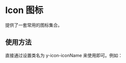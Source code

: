 # Icon 图标
提供了一套常用的图标集合。

## 使用方法
直接通过设置类名为 y-icon-iconName 来使用即可。例如：

<y-icon class="y-icon-guanji"></y-icon>